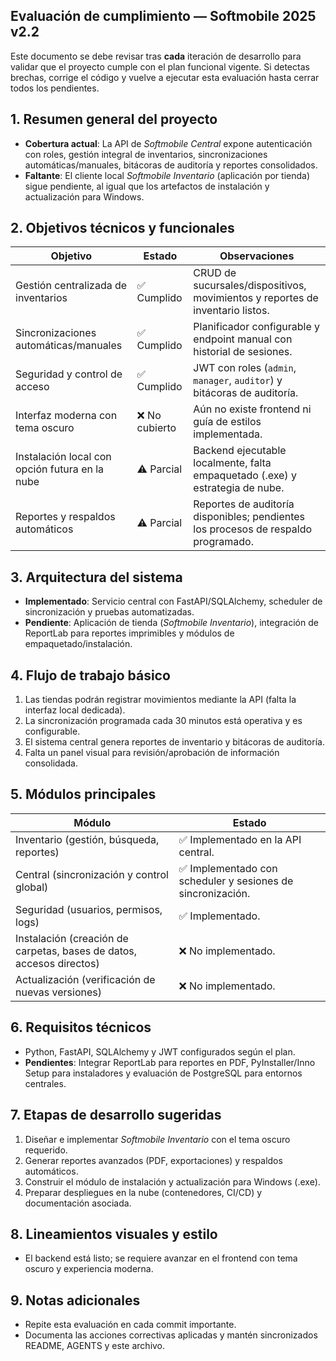 ## Evaluación de cumplimiento — Softmobile 2025 v2.2

Este documento se debe revisar tras **cada** iteración de desarrollo para validar que el proyecto cumple con el plan funcional vigente. Si detectas brechas, corrige el código y vuelve a ejecutar esta evaluación hasta cerrar todos los pendientes.

## 1. Resumen general del proyecto
- **Cobertura actual**: La API de *Softmobile Central* expone autenticación con roles, gestión integral de inventarios, sincronizaciones automáticas/manuales, bitácoras de auditoría y reportes consolidados.
- **Faltante**: El cliente local *Softmobile Inventario* (aplicación por tienda) sigue pendiente, al igual que los artefactos de instalación y actualización para Windows.

## 2. Objetivos técnicos y funcionales
| Objetivo | Estado | Observaciones |
| --- | --- | --- |
| Gestión centralizada de inventarios | ✅ Cumplido | CRUD de sucursales/dispositivos, movimientos y reportes de inventario listos. |
| Sincronizaciones automáticas/manuales | ✅ Cumplido | Planificador configurable y endpoint manual con historial de sesiones. |
| Seguridad y control de acceso | ✅ Cumplido | JWT con roles (`admin`, `manager`, `auditor`) y bitácoras de auditoría. |
| Interfaz moderna con tema oscuro | ❌ No cubierto | Aún no existe frontend ni guía de estilos implementada. |
| Instalación local con opción futura en la nube | ⚠️ Parcial | Backend ejecutable localmente, falta empaquetado (.exe) y estrategia de nube. |
| Reportes y respaldos automáticos | ⚠️ Parcial | Reportes de auditoría disponibles; pendientes los procesos de respaldo programado. |

## 3. Arquitectura del sistema
- **Implementado**: Servicio central con FastAPI/SQLAlchemy, scheduler de sincronización y pruebas automatizadas.
- **Pendiente**: Aplicación de tienda (*Softmobile Inventario*), integración de ReportLab para reportes imprimibles y módulos de empaquetado/instalación.

## 4. Flujo de trabajo básico
1. Las tiendas podrán registrar movimientos mediante la API (falta la interfaz local dedicada).
2. La sincronización programada cada 30 minutos está operativa y es configurable.
3. El sistema central genera reportes de inventario y bitácoras de auditoría.
4. Falta un panel visual para revisión/aprobación de información consolidada.

## 5. Módulos principales
| Módulo | Estado |
| --- | --- |
| Inventario (gestión, búsqueda, reportes) | ✅ Implementado en la API central. |
| Central (sincronización y control global) | ✅ Implementado con scheduler y sesiones de sincronización. |
| Seguridad (usuarios, permisos, logs) | ✅ Implementado. |
| Instalación (creación de carpetas, bases de datos, accesos directos) | ❌ No implementado. |
| Actualización (verificación de nuevas versiones) | ❌ No implementado. |

## 6. Requisitos técnicos
- Python, FastAPI, SQLAlchemy y JWT configurados según el plan.
- **Pendientes**: Integrar ReportLab para reportes en PDF, PyInstaller/Inno Setup para instaladores y evaluación de PostgreSQL para entornos centrales.

## 7. Etapas de desarrollo sugeridas
1. Diseñar e implementar *Softmobile Inventario* con el tema oscuro requerido.
2. Generar reportes avanzados (PDF, exportaciones) y respaldos automáticos.
3. Construir el módulo de instalación y actualización para Windows (.exe).
4. Preparar despliegues en la nube (contenedores, CI/CD) y documentación asociada.

## 8. Lineamientos visuales y estilo
- El backend está listo; se requiere avanzar en el frontend con tema oscuro y experiencia moderna.

## 9. Notas adicionales
- Repite esta evaluación en cada commit importante.
- Documenta las acciones correctivas aplicadas y mantén sincronizados README, AGENTS y este archivo.
